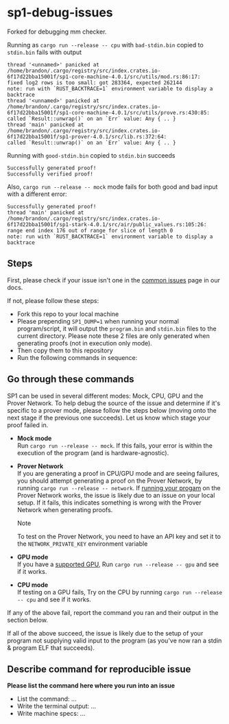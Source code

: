 # sp1-debug-issues

Forked for debugging mm checker.

Running as `cargo run --release -- cpu` with `bad-stdin.bin` copied to `stdin.bin` fails with output
```
thread '<unnamed>' panicked at /home/brandon/.cargo/registry/src/index.crates.io-6f17d22bba15001f/sp1-core-machine-4.0.1/src/utils/mod.rs:86:17:
fixed log2 rows is too small: got 283364, expected 262144
note: run with `RUST_BACKTRACE=1` environment variable to display a backtrace
thread '<unnamed>' panicked at /home/brandon/.cargo/registry/src/index.crates.io-6f17d22bba15001f/sp1-core-machine-4.0.1/src/utils/prove.rs:430:85:
called `Result::unwrap()` on an `Err` value: Any { .. }
thread 'main' panicked at /home/brandon/.cargo/registry/src/index.crates.io-6f17d22bba15001f/sp1-prover-4.0.1/src/lib.rs:372:64:
called `Result::unwrap()` on an `Err` value: Any { .. }
```

Running with `good-stdin.bin` copied to `stdin.bin` succeeds
```
Successfully generated proof!
Successfully verified proof!
```

Also, `cargo run --release -- mock` mode fails for both good and bad input with a different error:
```
Successfully generated proof!
thread 'main' panicked at /home/brandon/.cargo/registry/src/index.crates.io-6f17d22bba15001f/sp1-stark-4.0.1/src/air/public_values.rs:105:26:
range end index 176 out of range for slice of length 0
note: run with `RUST_BACKTRACE=1` environment variable to display a backtrace
```

## Steps

First, please check if your issue isn't one in the [common issues](https://docs.succinct.xyz/docs/developers/common-issues) page in our docs.

If not, please follow these steps:

* Fork this repo to your local machine
* Please prepending `SP1_DUMP=1` when running your normal program/script, it will output the `program.bin` and `stdin.bin` files to the current directory.
  Please note these 2 files are only generated when generating proofs (not in execution only mode).
* Then copy them to this repository
* Run the following commands in sequence:
 
## Go through these commands

SP1 can be used in several different modes: Mock, CPU, GPU and the Prover Network. To help debug the source of the issue and determine if it's specific to a prover mode, please follow the steps below (moving onto the next stage if the previous one succeeds). Let us know which stage your proof failed in.

* **Mock mode**  
  Run `cargo run --release -- mock`. If this fails, your error is within the execution of the program (and is hardware-agnostic).
* **Prover Network**  
  If you are generating a proof in CPU/GPU mode and are seeing failures, you should attempt generating a proof on the Prover Network, by running `cargo run --release -- network`. If [running your progam](https://docs.succinct.xyz/docs/generating-proofs/prover-network/usage) on the Prover Network works, the issue is likely due to an issue on your local setup. If it fails, this indicates something is wrong with the Prover Network when generating proofs.  
  
  > [!NOTE]
  > To test on the Prover Network, you need to have an API key and set it to the `NETWORK_PRIVATE_KEY` environment variable
* **GPU mode**  
  If you have a [supported GPU](https://docs.succinct.xyz/docs/generating-proofs/hardware-acceleration/cuda), Run `cargo run --release -- gpu` and see if it works.
* **CPU mode**  
  If testing on a GPU fails, Try on the CPU by running  `cargo run --release -- cpu` and see if it works.


If any of the above fail, report the command you ran and their output in the section below.

If all of the above succeed, the issue is likely due to the setup of your program not supplying valid input to the program (as you've now ran a stdin & program ELF that succeeds).

## Describe command for reproducible issue
 
**Please list the command here where you run into an issue**
 
* List the command: ...
* Write the terminal output: ...
* Write machine specs: ...

